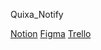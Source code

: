 Quixa_Notify

[Notion](https://www.notion.so/Projeto-Integrado-em-Engenharia-de-Software-II-a1b6e2ec926d44e8b7cb5fe0e5cb7c97)
[Figma](https://www.figma.com/file/MNvRWtCf34NJGfwR1BUrX2/Quixanotify?type=design&node-id=0-1&t=Aep81tTSfQ3mtzLv-0)
[Trello](https://trello.com/b/8r5T18bv/piesii-quixanotify)